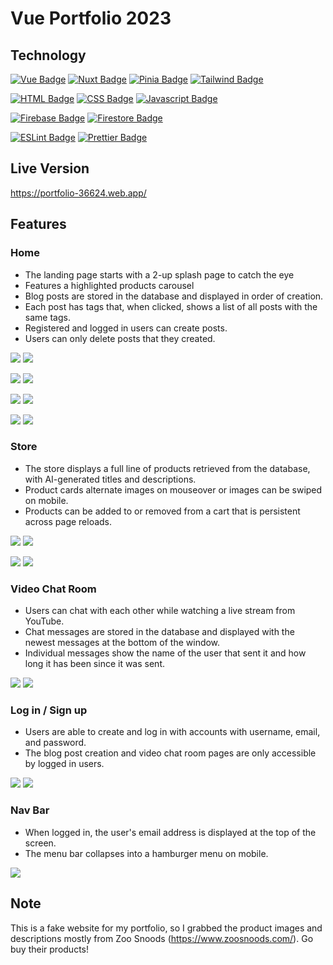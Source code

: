 # Vue Portfolio 2023

## Technology

[![Vue Badge](https://img.shields.io/static/v1?label=framework&message=Vue&color=DAEDBD)](https://vuejs.org/)
[![Nuxt Badge](https://img.shields.io/static/v1?label=framework&message=Nuxt&color=DAEDBD)](https://nuxt.com/)
[![Pinia Badge](https://img.shields.io/static/v1?label=state%20management&message=Pinia&color=DAEDBD)](https://pinia.vuejs.org/)
[![Tailwind Badge](https://img.shields.io/static/v1?label=styling&message=Tailwind%20CSS&color=DAEDBD)](https://tailwindcss.com/)

[![HTML Badge](https://img.shields.io/static/v1?label=language&message=HTML&color=4293a2)](https://developer.mozilla.org/en-US/docs/Web/HTML)
[![CSS Badge](https://img.shields.io/static/v1?label=language&message=CSS&color=4293a2)](https://developer.mozilla.org/en-US/docs/Web/CSS)
[![Javascript Badge](https://img.shields.io/static/v1?label=language&message=Javascript&color=4293a2)](https://developer.mozilla.org/en-US/docs/Web/JavaScript)

[![Firebase Badge](https://img.shields.io/static/v1?label=authentication&message=Firebase&color=red)](https://firebase.google.com)
[![Firestore Badge](https://img.shields.io/static/v1?label=database&message=Firestore&color=red)](https://firebase.google.com/docs/firestore/)

[![ESLint Badge](https://img.shields.io/static/v1?label=linter&message=ESLint&color=d5cae4)](https://eslint.org/)
[![Prettier Badge](https://img.shields.io/static/v1?label=formatter&message=Prettier&color=d5cae4)](https://prettier.io/)

## Live Version
https://portfolio-36624.web.app/

## Features

### Home

- The landing page starts with a 2-up splash page to catch the eye
- Features a highlighted products carousel
- Blog posts are stored in the database and displayed in order of creation.
- Each post has tags that, when clicked, shows a list of all posts with the same tags.
- Registered and logged in users can create posts.
- Users can only delete posts that they created.

[<img src="./img/01.png"/>](./img/01.png)
[<img src="./img/m01.png"/>](./img/m01.png)

[<img src="./img/01a.png"/>](./img/01a.png)
[<img src="./img/m01a.png"/>](./img/m01a.png)

[<img src="./img/04.png"/>](./img/04.png)
[<img src="./img/m04.png"/>](./img/m04.png)

[<img src="./img/04a.png"/>](./img/04a.png)
[<img src="./img/m04a.png"/>](./img/m04a.png)

### Store

- The store displays a full line of products retrieved from the database, with AI-generated titles and descriptions.
- Product cards alternate images on mouseover or images can be swiped on mobile.
- Products can be added to or removed from a cart that is persistent across page reloads.

[<img src="./img/02.png"/>](./img/02.png)
[<img src="./img/m02.png"/>](./img/m02.png)

[<img src="./img/02a.png"/>](./img/02a.png)
[<img src="./img/m02a.png"/>](./img/m02a.png)

### Video Chat Room

- Users can chat with each other while watching a live stream from YouTube.
- Chat messages are stored in the database and displayed with the newest messages at the bottom of the window.
- Individual messages show the name of the user that sent it and how long it has been since it was sent.

[<img src="./img/03.png"/>](./img/03.png)
[<img src="./img/m03.png"/>](./img/m03.png)

### Log in / Sign up

- Users are able to create and log in with accounts with username, email, and password.
- The blog post creation and video chat room pages are only accessible by logged in users.

[<img src="./img/05.png"/>](./img/05.png)
[<img src="./img/m05.png"/>](./img/m05.png)

### Nav Bar

- When logged in, the user's email address is displayed at the top of the screen.
- The menu bar collapses into a hamburger menu on mobile.

[<img src="./img/m01b.png"/>](./img/m01b.png)

## Note

This is a fake website for my portfolio, so I grabbed the product images and descriptions mostly from Zoo Snoods (https://www.zoosnoods.com/). Go buy their products!